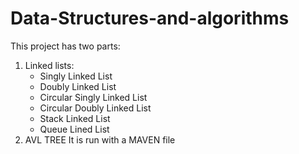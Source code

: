 # Data-Structures-and-algorithms
This project has two parts:
1. Linked lists:
   - Singly Linked List
   - Doubly Linked List
   - Circular Singly Linked List
   - Circular Doubly Linked List
   - Stack Linked List
   - Queue Lined List
2. AVL TREE
It is run with a MAVEN file
